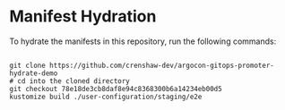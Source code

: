 
# Manifest Hydration

To hydrate the manifests in this repository, run the following commands:

```shell

git clone https://github.com/crenshaw-dev/argocon-gitops-promoter-hydrate-demo
# cd into the cloned directory
git checkout 78e18de3cb8daf8e94c8368300b6a14234eb00d5
kustomize build ./user-configuration/staging/e2e
```
